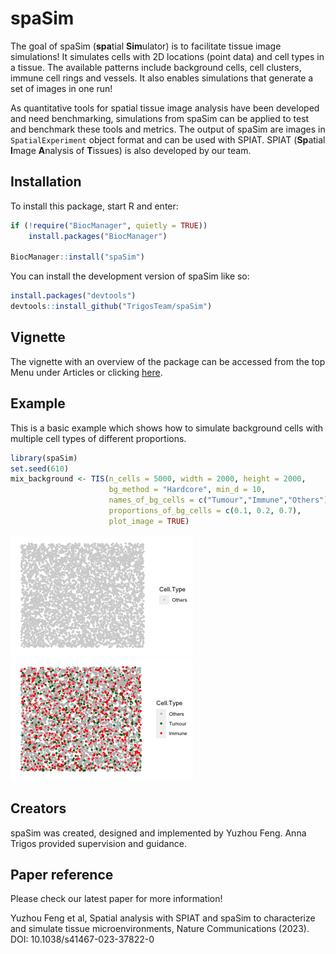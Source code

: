 
<!-- README.md is generated from README.Rmd. Please edit that file -->

# spaSim

<!-- badges: start -->
<!-- badges: end -->

The goal of spaSim (**spa**tial **Sim**ulator) is to facilitate tissue
image simulations! It simulates cells with 2D locations (point data) and
cell types in a tissue. The available patterns include background cells,
cell clusters, immune cell rings and vessels. It also enables
simulations that generate a set of images in one run!

As quantitative tools for spatial tissue image analysis have been
developed and need benchmarking, simulations from spaSim can be applied
to test and benchmark these tools and metrics. The output of spaSim are
images in `SpatialExperiment` object format and can be used with SPIAT.
SPIAT (**Sp**atial **I**mage **A**nalysis of **T**issues) is also
developed by our team.

## Installation

To install this package, start R and enter:

``` r
if (!require("BiocManager", quietly = TRUE))
    install.packages("BiocManager")

BiocManager::install("spaSim")
```

You can install the development version of spaSim like so:

``` r
install.packages("devtools")
devtools::install_github("TrigosTeam/spaSim")
```

## Vignette

The vignette with an overview of the package can be accessed from the
top Menu under Articles or clicking
[here](https://trigosteam.github.io/spaSim/articles/vignette.html).

## Example

This is a basic example which shows how to simulate background cells
with multiple cell types of different proportions.

``` r
library(spaSim)
set.seed(610)
mix_background <- TIS(n_cells = 5000, width = 2000, height = 2000, 
                      bg_method = "Hardcore", min_d = 10,
                      names_of_bg_cells = c("Tumour","Immune","Others"),
                      proportions_of_bg_cells = c(0.1, 0.2, 0.7),
                      plot_image = TRUE)
```

![](man/figures/README-example-1.png)<!-- -->![](man/figures/README-example-2.png)<!-- -->

## Creators

spaSim was created, designed and implemented by Yuzhou Feng. Anna Trigos
provided supervision and guidance.

## Paper reference

Please check our latest paper for more information!

Yuzhou Feng et al, Spatial analysis with SPIAT and spaSim to
characterize and simulate tissue microenvironments, Nature
Communications (2023). DOI: 10.1038/s41467-023-37822-0
